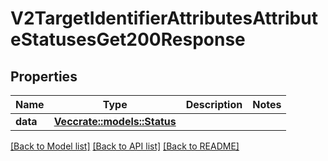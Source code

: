 # V2TargetIdentifierAttributesAttributeStatusesGet200Response

## Properties

Name | Type | Description | Notes
------------ | ------------- | ------------- | -------------
**data** | [**Vec<crate::models::Status>**](status.md) |  | 

[[Back to Model list]](../README.md#documentation-for-models) [[Back to API list]](../README.md#documentation-for-api-endpoints) [[Back to README]](../README.md)


